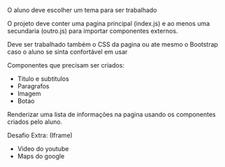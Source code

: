 O aluno deve escolher um tema para ser trabalhado


O projeto deve conter uma pagina principal (index.js) e ao menos uma secundaria (outro.js) para importar componentes externos.


Deve ser trabalhado também o CSS da pagina ou ate mesmo o Bootstrap caso o aluno se sinta confortável em usar


Componentes que precisam ser criados:


- Titulo e subtitulos
- Paragrafos
- Imagem
- Botao


Renderizar uma lista de informações na pagina usando os componentes criados pelo aluno.


Desafio Extra:
(Iframe)
- Video do youtube
- Maps do google
